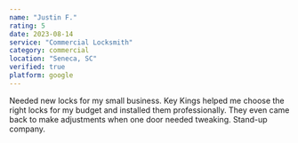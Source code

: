 ```yaml
---
name: "Justin F."
rating: 5
date: 2023-08-14
service: "Commercial Locksmith"
category: commercial
location: "Seneca, SC"
verified: true
platform: google
---
```


Needed new locks for my small business. Key Kings helped me choose the right locks for my budget and installed them professionally. They even came back to make adjustments when one door needed tweaking. Stand-up company.
